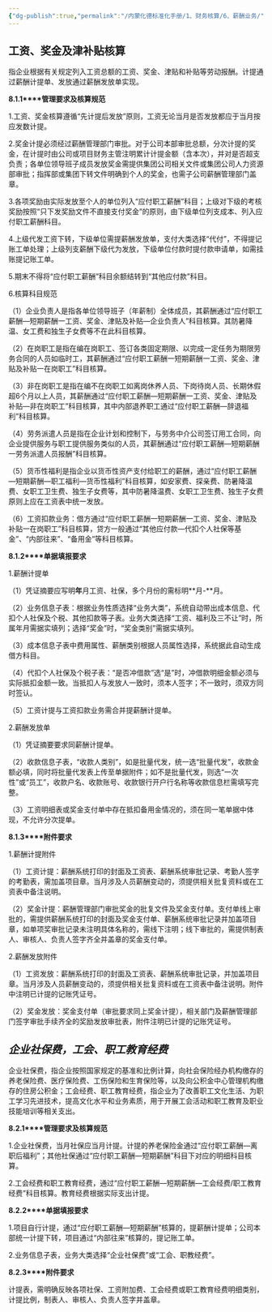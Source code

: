 ```yaml
---
{"dg-publish":true,"permalink":"/内蒙化德标准化手册/1、财务核算/6、薪酬业务/","dgPassFrontmatter":true,"noteIcon":""}
---
```



## **工资、奖金及津补贴核算**

指企业根据有关规定列入工资总额的工资、奖金、津贴和补贴等劳动报酬。计提通过薪酬计提单、发放通过薪酬发放单实现。

**8.1.1****管理要求及核算规范**

1.工资、奖金核算遵循“先计提后发放”原则，工资无论当月是否发放都应于当月按应发数计提。

2.奖金计提必须经过薪酬管理部门审批。对于公司本部审批总额，分次计提的奖金，在计提时由公司或项目财务主管注明累计计提金额（含本次），并对是否超支负责；各单位领导班子成员发放奖金需提供集团公司相关文件或集团公司人力资源部审批；指挥部或集团下转文件明确到个人的奖金，也需子公司薪酬管理部门盖章。

3.各项奖励由实际发放至个人的单位列入“应付职工薪酬”科目；上级对下级的考核奖励按照“只下发奖励文件不直接支付奖金”的原则，由下级单位列支成本、列入应付职工薪酬科目。

4.上级代发工资下转，下级单位需提薪酬发放单，支付大类选择“代付”，不得提记账工单处理；上级列支薪酬下级代为发放，下级单位付款时提付款申请单，如需挂账提记账工单。

5.期末不得将“应付职工薪酬”科目余额结转到“其他应付款”科目。

6.核算科目规范

（1）企业负责人是指各单位领导班子（年薪制）全体成员，其薪酬通过“应付职工薪酬—短期薪酬一工资、奖金、津贴及补贴—企业负责人”科目核算。其防暑降温、女工费和独生子女费等不在此科目核算。

（2）在岗职工是指在编在岗职工、签订各类固定期限、以完成一定任务为期限劳务合同的人员如临时工，其薪酬通过“应付职工薪酬一短期薪酬一工资、奖金、津贴及补贴一在岗职工”科目核算。

（3）非在岗职工是指在编不在岗职工如离岗休养人员、下岗待岗人员、长期休假超6个月以上人员，其薪酬通过“应付职工薪酬—短期薪酬一工资、奖金、津贴及补贴—非在岗职工”科目核算，其中内部退养职工通过“应付职工薪酬—辞退福利”科目核算。

（4）劳务派遣人员是指在企业计划和控制下，与劳务中介公司签订用工合同，向企业提供服务与职工提供服务类似的人员，其薪酬通过“应付职工薪酬—短期薪酬一劳务派遣人员报酬”科目核算。

（5）货币性福利是指企业以货币性资产支付给职工的薪酬，通过“应付职工薪酬—短期薪酬—职工福利—货币性福利”科目核算，如安家费、探亲费、防暑降温费、女职工卫生费、独生子女费等，其中防暑降温费、女职工卫生费、独生子女费原则上应在工资表中统一发放。

（6）工资扣款业务：借方通过“应付职工薪酬一短期薪酬一工资、奖金、津贴及补贴一在岗职工”科目核算，贷方一般通过“其他应付款—代扣个人社保等基金”、“内部往来”、“备用金”等科目核算。

**8.1.2****单据填报要求**

1.薪酬计提单

（1）凭证摘要应写明**年**月工资、社保，多个月份的需标明**月-**月。

（2）业务信息子表：根据业务性质选择“业务大类”，系统自动带出成本信息、代扣个人社保及个税、其他扣款等子表。业务大类选择“工资、福利及三不让”时，所属年月需据实填列；选择“奖金”时，“奖金类别”需据实填列。

（3）成本信息子表中费用属性、薪酬类别根据人员属性选择，系统据此自动生成借方科目。

（4）代扣个人社保及个税子表：“是否冲借款”选“是”时，冲借款明细金额必须与实际抵扣金额一致。当抵扣人与发放人一致时，须本人签字；不一致时，须双方同时签认。

（5）工资计提与工资扣款业务需合并提薪酬计提单。

2.薪酬发放单

（1）凭证摘要要求同薪酬计提单。

（2）收款信息子表，“收款人类别”，如是批量代发，统一选“批量代发”，收款金额必填，同时将批量代发表上传至单据附件；如不是批量代发，则选“一次性”或“员工”，收款户名、收款账号、收款银行开户行名称等收款信息栏需填写完整。

（3）工资明细表或奖金支付单中存在抵扣备用金情况的，须在同一笔单据中体现，不允许分次提单。

**8.1.3****附件要求**

1.薪酬计提附件

（1）工资计提：薪酬系统打印的封面及工资表、薪酬系统审批记录、考勤人签字的考勤表，需加盖项目章。当月涉及人员薪酬变动的，须提供相关批复资料或在工资表中备注说明。

（2）奖金计提：薪酬管理部门审批奖金的批复文件及奖金支付单。支付单线上审批的，需提供薪酬系统打印的封面及奖金支付单、薪酬系统审批记录并加盖项目章，如单项奖审批记录未注明具体名称的，需线下注明；线下审批的，需提供制表人、审核人、负责人签字齐全并盖章的奖金支付单。

2.薪酬发放附件

（1）工资发放：薪酬系统打印的封面及工资表、薪酬系统审批记录，并加盖项目章。当月涉及人员薪酬变动的，须提供相关批复资料或在工资表中备注说明。附件中注明已计提的记账凭证号。

（2）奖金发放：奖金支付单（审批要求同上奖金计提），相关部门及薪酬管理部门签字审批手续齐全的奖励发放审批表，附件注明已计提的记账凭证号。

## *企业社保费，工会、职工教育经费*

企业社保费，指企业按照国家规定的基准和比例计算，向社会保险经办机构缴存的养老保险费、医疗保险费、工伤保险和生育保险等，以及向公积金中心管理机构缴存的住房公积金；工会经费、职工教育经费，指企业为了改善职工文化生活、为职工学习先进技术，提高文化水平和业务素质，用于开展工会活动和职工教育及职业技能培训等相关支出。

**8.2.1****管理要求及核算规范**

1.企业社保费，当月社保应当月计提。计提的养老保险金通过“应付职工薪酬—离职后福利”；其他社保通过“应付职工薪酬—短期薪酬”科目下对应的明细科目核算。

2.工会经费和职工教育经费，通过“应付职工薪酬—短期薪酬—工会经费/职工教育经费”科目核算。教育经费根据实际支出计提。

**8.2.2****单据填报要求**

1.项目自行计提，通过“应付职工薪酬—短期薪酬”核算的，提薪酬计提单；公司本部统一计提下转，项目通过“内部往来”核算的，提记账工单。

2.业务信息子表，业务大类选择“企业社保费”或“工会、职教经费”。

**8.2.3****附件要求**

计提表，需明确反映各项社保、工资附加费、工会经费或职工教育经费明细类别，计提比例，制表人、审核人、负责人签字并盖章。